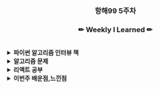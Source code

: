 

<h3 align="center"><b>항해99 5주차 </b></h3>

<h3 align="center"><b>✏ Weekly I Learned ✏</b></h3>
<br>
<details>
    <summary>
        <b>파이썬 알고리즘 인터뷰 책</b>
    </summary>
    <ul>
        <li>13장 최단경로
        <li>23장 다이나믹 프로그래밍
    </ul>
</details>
<details>
    <summary>
        <b>알고리즘 문제</b>
    </summary>
    <ul>
        <li><a href="https://github.com/name8965/algorithm_Chapter2_11">풀이</a></li>
        <li>1753백준_최단경로
        <li>1956백준_운동
        <li>4485백준_녹색 옷 입은 애가 젤다지
        <li>다익스트라 구현
        <li>플로이드 구현
        <li>53_최대 서브 배열
        <li>70_계단 오르기
        <li>198_집 도둑
        <li>prg_입국심사
        <li>prg_정수 삼각형
    </ul>
</details>

<details>
    <summary>
        <b>리액트 공부</b>
    </summary>
    <ul>
        <li>개인 서브 프로젝트 제작해보기(셋업)
        <li><a href="https://github.com/name8965/mykakao">깃</a>
    </ul>
</details>

<details>
    <summary>
        <b>이번주 배운점,느낀점</b>
    </summary>
    <ul>
        <li>최단경로/ 다이나믹프로그래밍
        <li>다이나믹 프로그래밍이 문제를 풀어볼때마다 매우 재미가있었다. 이번주 시험이 이전 예제랑 같은 문제라 약간실망이였다.
        <li>노마드 클론 코딩이후 카카오를 따라한 개인프로젝트를 해볼생각으로 서브 프로젝트를 제작 준비중!

   </ul>
</details>



